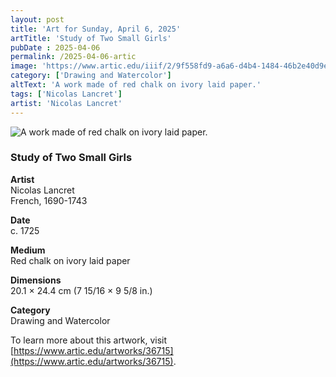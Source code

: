 ```yaml
---
layout: post
title: 'Art for Sunday, April 6, 2025'
artTitle: 'Study of Two Small Girls'
pubDate : 2025-04-06
permalink: /2025-04-06-artic
image: 'https://www.artic.edu/iiif/2/9f558fd9-a6a6-d4b4-1484-46b2e40d9eb0/full/843,/0/default.jpg'
category: ['Drawing and Watercolor']
altText: 'A work made of red chalk on ivory laid paper.'
tags: ['Nicolas Lancret']
artist: 'Nicolas Lancret'
---
```

 
<img src='https://www.artic.edu/iiif/2/9f558fd9-a6a6-d4b4-1484-46b2e40d9eb0/full/843,/0/default.jpg' alt='A work made of red chalk on ivory laid paper.' style='border-radius=5px'> 
 
### Study of Two Small Girls
 
**Artist**<br>
Nicolas Lancret<br>French, 1690-1743
 
**Date**<br>
c. 1725
 
**Medium**<br>
Red chalk on ivory laid paper
 
**Dimensions**<br>
20.1 × 24.4 cm (7 15/16 × 9 5/8 in.)
 
**Category**<br>
Drawing and Watercolor
 
To learn more about this artwork, visit [https://www.artic.edu/artworks/36715](https://www.artic.edu/artworks/36715).